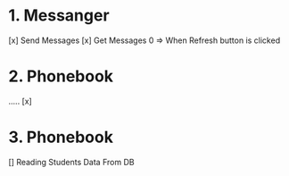 # 1. Messanger 
[x] Send Messages
[x] Get Messages 0 => When Refresh button is clicked

# 2. Phonebook
 ..... [x]

 # 3. Phonebook
[]  Reading Students Data From DB